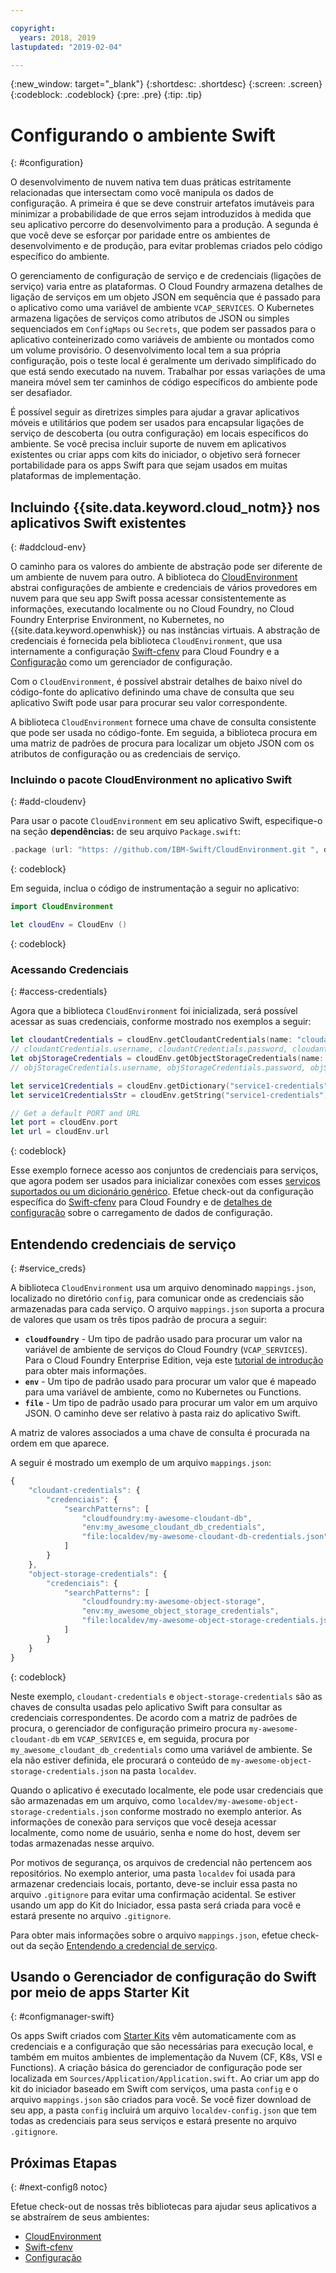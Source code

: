 ```yaml
---

copyright:
  years: 2018, 2019
lastupdated: "2019-02-04"

---
```


{:new_window: target="_blank"}
{:shortdesc: .shortdesc}
{:screen: .screen}
{:codeblock: .codeblock}
{:pre: .pre}
{:tip: .tip}

# Configurando o ambiente Swift
{: #configuration}

O desenvolvimento de nuvem nativa tem duas práticas estritamente relacionadas que intersectam como você manipula os dados de configuração. A primeira é que se deve construir artefatos imutáveis para minimizar a probabilidade de que erros sejam introduzidos à medida que seu aplicativo percorre do desenvolvimento para a produção. A segunda é que você deve se esforçar por paridade entre os ambientes de desenvolvimento e de produção, para evitar problemas criados pelo código específico do ambiente. 

O gerenciamento de configuração de serviço e de credenciais (ligações de serviço) varia entre as plataformas. O Cloud Foundry armazena detalhes de ligação de serviços em um objeto JSON em sequência que é passado para o aplicativo como uma variável de ambiente `VCAP_SERVICES`. O Kubernetes armazena ligações de serviços como atributos de JSON ou simples sequenciados em `ConfigMaps` ou `Secrets`, que podem ser passados para o aplicativo conteinerizado como variáveis de ambiente ou montados como um volume provisório. O desenvolvimento local tem a sua própria configuração, pois o teste local é geralmente um derivado simplificado do que está sendo executado na nuvem. Trabalhar por essas variações de uma maneira móvel sem ter caminhos de código específicos do ambiente pode ser desafiador.

É possível seguir as diretrizes simples para ajudar a gravar aplicativos móveis e utilitários que podem ser usados para encapsular ligações de serviço de descoberta (ou outra configuração) em locais específicos do ambiente. Se você precisa incluir suporte de nuvem em aplicativos existentes ou criar apps com kits do iniciador, o objetivo será fornecer portabilidade para os apps Swift para que sejam usados em muitas plataformas de implementação.

## Incluindo  {{site.data.keyword.cloud_notm}}  nos aplicativos Swift existentes
{: #addcloud-env}

O caminho para os valores do ambiente de abstração pode ser diferente de um ambiente de nuvem para outro. 
A biblioteca do [CloudEnvironment](https://github.com/IBM-Swift/CloudEnvironment.git)
abstrai configurações de ambiente e credenciais de vários provedores em nuvem para que seu app Swift
possa acessar consistentemente as informações, executando localmente ou no Cloud Foundry, no Cloud
Foundry Enterprise Environment, no Kubernetes, no {{site.data.keyword.openwhisk}} ou nas
instâncias virtuais. A abstração de credenciais é fornecida pela biblioteca `CloudEnvironment`, que usa internamente a configuração [Swift-cfenv](https://github.com/IBM-Swift/Swift-cfenv) para Cloud Foundry e a [Configuração](https://github.com/IBM-Swift/Configuration) como um gerenciador de configuração.

Com o `CloudEnvironment`, é possível abstrair detalhes de baixo nível do código-fonte do aplicativo definindo uma chave de consulta que seu aplicativo Swift pode usar para procurar seu valor correspondente.

A biblioteca `CloudEnvironment` fornece uma chave de consulta consistente que pode ser usada no código-fonte. Em seguida, a biblioteca procura em uma matriz de padrões de procura para localizar um objeto JSON com os atributos de configuração ou as credenciais de serviço. 

### Incluindo o pacote CloudEnvironment no aplicativo Swift
{: #add-cloudenv}

Para usar o pacote `CloudEnvironment` em seu aplicativo Swift, especifique-o na seção **dependências:** de seu arquivo `Package.swift`:
```swift
.package (url: "https: //github.com/IBM-Swift/CloudEnvironment.git ", de:" 8.0.0 "),
```
{: codeblock}

Em seguida, inclua o código de instrumentação a seguir no aplicativo:
```swift
import CloudEnvironment

let cloudEnv = CloudEnv ()
```
{: codeblock}

### Acessando Credenciais
{: #access-credentials}

Agora que a biblioteca `CloudEnvironment` foi inicializada, será possível acessar as suas credenciais, conforme mostrado nos exemplos a seguir:
```swift
let cloudantCredentials = cloudEnv.getCloudantCredentials(name: "cloudant-credentials")
// cloudantCredentials.username, cloudantCredentials.password, cloudantCredentials.url, etc.
let objStorageCredentials = cloudEnv.getObjectStorageCredentials(name: "object-storage-credentials")
// objStorageCredentials.username, objStorageCredentials.password, objStorageCredentials.projectID, etc.

let service1Credentials = cloudEnv.getDictionary("service1-credentials")
let service1CredentialsStr = cloudEnv.getString("service1-credentials")

// Get a default PORT and URL
let port = cloudEnv.port
let url = cloudEnv.url
```
{: codeblock}

Esse exemplo fornece acesso aos conjuntos de credenciais para serviços, que agora podem ser usados para inicializar conexões com esses [serviços suportados ou um dicionário genérico](https://github.com/IBM-Swift/CloudEnvironment#supported-services). Efetue check-out da configuração específica do [Swift-cfenv](https://github.com/IBM-Swift/Swift-cfenv#api) para Cloud Foundry e de [detalhes de configuração](https://github.com/IBM-Swift/Configuration) sobre o carregamento de dados de configuração.

## Entendendo credenciais de serviço
{: #service_creds}

A biblioteca `CloudEnvironment` usa um arquivo denominado `mappings.json`, localizado no diretório `config`, para comunicar onde as credenciais são armazenadas para cada serviço. O arquivo `mappings.json` suporta a procura de valores que usam os três tipos padrão de procura a seguir:
- **`cloudfoundry`** - Um tipo de padrão usado para procurar um valor na variável de ambiente de serviços do Cloud Foundry (`VCAP_SERVICES`). Para
o Cloud Foundry Enterprise Edition, veja este [tutorial de introdução](docs/cloud-foundry/getting-started.html#getting-started)
para obter mais informações.
- **`env`** - Um tipo de padrão usado para procurar um valor que é mapeado para uma variável de ambiente, como no Kubernetes ou Functions.
- **`file`** - Um tipo de padrão usado para procurar um valor em um arquivo JSON. O caminho deve ser relativo à pasta raiz do aplicativo Swift.

A matriz de valores associados a uma chave de consulta é procurada na ordem em que aparece.

A seguir é mostrado um exemplo de um arquivo `mappings.json`:
```javascript
{
    "cloudant-credentials": {
        "credenciais": {
            "searchPatterns": [
                "cloudfoundry:my-awesome-cloudant-db",
                "env:my_awesome_cloudant_db_credentials",
                "file:localdev/my-awesome-cloudant-db-credentials.json"
            ]
        }
    },
    "object-storage-credentials": {
        "credenciais": {
            "searchPatterns": [
                "cloudfoundry:my-awesome-object-storage",
                "env:my_awesome_object_storage_credentials",
                "file:localdev/my-awesome-object-storage-credentials.json"
            ]
        }
    }
}
```
{: codeblock}

Neste exemplo, `cloudant-credentials` e `object-storage-credentials` são as chaves de consulta usadas pelo aplicativo Swift para consultar as credenciais correspondentes. De acordo com a matriz de padrões de procura, o gerenciador de configuração primeiro procura `my-awesome-cloudant-db` em `VCAP_SERVICES` e, em seguida, procura por `my_awesome_cloudant_db_credentials` como uma variável de ambiente. Se ela não estiver definida, ele procurará o conteúdo de `my-awesome-object-storage-credentials.json` na pasta `localdev`. 

Quando o aplicativo é executado localmente, ele pode usar credenciais que são armazenadas em um arquivo, como `localdev/my-awesome-object-storage-credentials.json` conforme mostrado no exemplo anterior. As informações de conexão para serviços que você deseja acessar localmente, como nome de usuário, senha e nome do host, devem ser todas armazenadas nesse arquivo. 

Por motivos de segurança, os arquivos de credencial não pertencem aos repositórios. No exemplo anterior, uma pasta `localdev` foi usada para armazenar credenciais locais, portanto, deve-se incluir essa pasta no arquivo `.gitignore` para evitar uma confirmação acidental. Se estiver usando um app do Kit do Iniciador, essa pasta será criada para você e estará presente no arquivo `.gitignore`.

Para obter mais informações sobre o arquivo `mappings.json`, efetue check-out da seção [Entendendo a credencial de serviço](configuration.html#service_creds).

## Usando o Gerenciador de configuração do Swift por meio de apps Starter Kit
{: #configmanager-swift}

Os apps Swift criados com [Starter Kits](https://cloud.ibm.com/developer/appledevelopment/starter-kits/) vêm automaticamente com as credenciais e a configuração que são necessárias para execução local, e também em muitos ambientes de implementação da Nuvem (CF, K8s, VSI e Functions). A criação básica do gerenciador de configuração pode ser localizada em `Sources/Application/Application.swift`. Ao criar um app do kit do iniciador baseado em Swift com serviços, uma pasta `config` e o arquivo `mappings.json` são criados para você. Se você fizer download de seu app, a pasta `config` incluirá um arquivo `localdev-config.json` que tem todas as credenciais para seus serviços e estará presente no arquivo `.gitignore`.

## Próximas Etapas
{: #next-configß notoc}

Efetue check-out de nossas três bibliotecas para ajudar seus aplicativos a se abstraírem de seus ambientes:

* [ CloudEnvironment ](https://github.com/ibm-developer/ibm-cloud-env)
* [ Swift-cfenv ](https://github.com/IBM-Swift/Swift-cfenv)
* [ Configuração ](https://github.com/IBM-Swift/Configuration)

